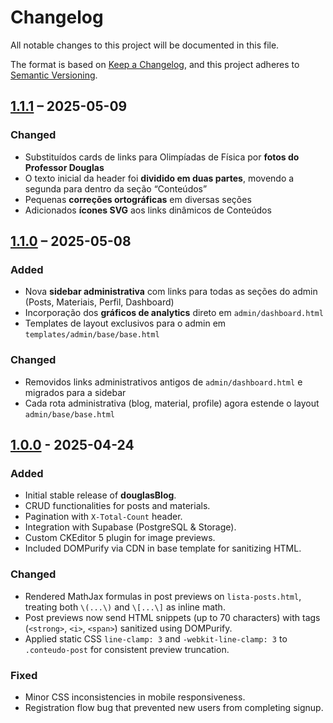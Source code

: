 # Changelog

All notable changes to this project will be documented in this file.

The format is based on [Keep a Changelog](https://keepachangelog.com/en/1.0.0/), and this project adheres to [Semantic Versioning](https://semver.org/spec/v2.0.0.html).


## [1.1.1] – 2025-05-09

### Changed
- Substituídos cards de links para Olimpíadas de Física por **fotos do Professor Douglas**  
- O texto inicial da header foi **dividido em duas partes**, movendo a segunda para dentro da seção “Conteúdos”  
- Pequenas **correções ortográficas** em diversas seções  
- Adicionados **ícones SVG** aos links dinâmicos de Conteúdos


## [1.1.0] – 2025-05-08

### Added
- Nova **sidebar administrativa** com links para todas as seções do admin (Posts, Materiais, Perfil, Dashboard)  
- Incorporação dos **gráficos de analytics** direto em `admin/dashboard.html`  
- Templates de layout exclusivos para o admin em `templates/admin/base/base.html`

### Changed
- Removidos links administrativos antigos de `admin/dashboard.html` e migrados para a sidebar  
- Cada rota administrativa (blog, material, profile) agora estende o layout `admin/base/base.html`  


## [1.0.0] - 2025-04-24
### Added
- Initial stable release of **douglasBlog**.
- CRUD functionalities for posts and materials.
- Pagination with `X-Total-Count` header.
- Integration with Supabase (PostgreSQL & Storage).
- Custom CKEditor 5 plugin for image previews.
- Included DOMPurify via CDN in base template for sanitizing HTML.

### Changed
- Rendered MathJax formulas in post previews on `lista-posts.html`, treating both `\(...\)` and `\[...\]` as inline math.
- Post previews now send HTML snippets (up to 70 characters) with tags (`<strong>`, `<i>`, `<span>`) sanitized using DOMPurify.
- Applied static CSS `line-clamp: 3` and `-webkit-line-clamp: 3` to `.conteudo-post` for consistent preview truncation.

### Fixed
- Minor CSS inconsistencies in mobile responsiveness.
- Registration flow bug that prevented new users from completing signup.


<!-- referências de tag de release -->
[1.1.1]: https://github.com/KauaVDSB/douglasBlog/releases/tag/v1.1.1
[1.1.0]: https://github.com/KauaVDSB/douglasBlog/releases/tag/v1.1.0
[1.0.0]: https://github.com/KauaVDSB/douglasBlog/releases/tag/v1.0.0